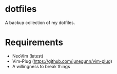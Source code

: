 # dotfiles
A backup collection of my dotfiles.

# Requirements
* NeoVim (latest)
* Vim-Plug (https://github.com/junegunn/vim-plug)
* A willingness to break things

